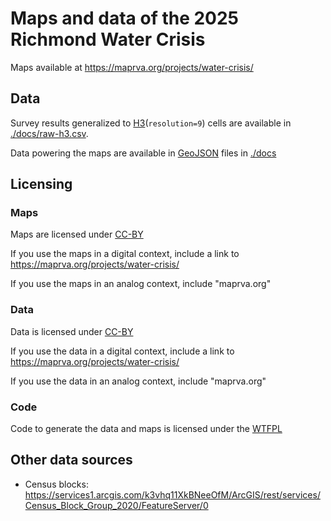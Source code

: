 # Maps and data of the 2025 Richmond Water Crisis

Maps available at https://maprva.org/projects/water-crisis/

## Data

Survey results generalized to [H3](https://h3geo.org/)(`resolution=9`) cells are
available in [./docs/raw-h3.csv](./docs/raw-h3.csv).

Data powering the maps are available in [GeoJSON](https://geojson.org/) files in [./docs](./docs)

## Licensing

### Maps

Maps are licensed under [CC-BY](https://creativecommons.org/licenses/by/4.0/)

If you use the maps in a digital context, include a link to https://maprva.org/projects/water-crisis/

If you use the maps in an analog context, include "maprva.org"

### Data

Data is licensed under [CC-BY](https://creativecommons.org/licenses/by/4.0/)

If you use the data in a digital context, include a link to https://maprva.org/projects/water-crisis/

If you use the data in an analog context, include "maprva.org"

### Code

Code to generate the data and maps is licensed under the [WTFPL](http://www.wtfpl.net/about/)

## Other data sources

- Census blocks: https://services1.arcgis.com/k3vhq11XkBNeeOfM/ArcGIS/rest/services/Census_Block_Group_2020/FeatureServer/0
